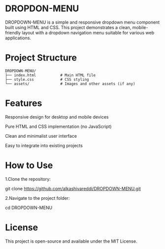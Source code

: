 # DROPDON-MENU
DROPDOWN-MENU is a simple and responsive dropdown menu component built using HTML and CSS. This project demonstrates a clean, mobile-friendly layout with a dropdown navigation menu suitable for various web applications.

# Project Structure
```
DROPDOWN-MENU/
├── index.html           # Main HTML file
├── style.css            # CSS styling
└── assets/              # Images and other assets (if any)
```
# Features
Responsive design for desktop and mobile devices

Pure HTML and CSS implementation (no JavaScript)

Clean and minimalist user interface

Easy to integrate into existing projects
# How to Use
1.Clone the repository:

  git clone https://github.com/alkashivareddi/DROPDOWN-MENU.git
  
2.Navigate to the project folder:

 cd DROPDOWN-MENU
# License
This project is open-source and available under the MIT License.






